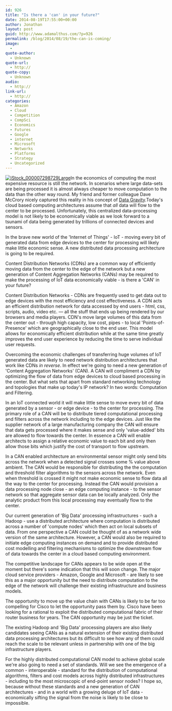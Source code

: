 ```yaml
---
id: 926
title: "Is there a 'can' in your future?"
date: 2014-08-19T17:55:00+00:00
author: Jonathan
layout: post
guid: http://www.adamalthus.com/?p=926
permalink: /blog/2014/08/19/the-can-is-coming/
image:
  -
quote-author:
  - Unknown
quote-url:
  - http://
quote-copy:
  - Unknown
audio:
  - http://
link-url:
  - http://
categories:
  - Amazon
  - Cloud
  - Competition
  - CompSci
  - Economics
  - Futures
  - Google
  - internet
  - Microsoft
  - Networks
  - Platforms
  - Strategy
  - Uncategorized
---
```

[<img class="alignleft size-medium wp-image-931" src="http://i1.wp.com/www.adamalthus.com/wp-content/uploads/2014/08/iStock_000007298729Large-300x227.jpg?fit=300%2C227" alt="iStock_000007298729Large" srcset="http://i1.wp.com/www.adamalthus.com/wp-content/uploads/2014/08/iStock_000007298729Large.jpg?resize=300%2C227 300w, http://i1.wp.com/www.adamalthus.com/wp-content/uploads/2014/08/iStock_000007298729Large.jpg?resize=940%2C713 940w, http://i1.wp.com/www.adamalthus.com/wp-content/uploads/2014/08/iStock_000007298729Large.jpg?resize=620%2C470 620w" sizes="(max-width: 300px) 100vw, 300px" data-recalc-dims="1" />](http://i1.wp.com/www.adamalthus.com/wp-content/uploads/2014/08/iStock_000007298729Large.jpg)In the economics of computing the most expensive resource is still the network. In scenarios where large data-sets are being processed it is almost always cheaper to move computation to the data than the other way round. My friend and former colleague Dave McCrory nicely captured this reality in his concept of <a href="http://blog.mccrory.me/2010/12/07/data-gravity-in-the-clouds/" target="_blank">Data Gravity</a>.Today's cloud based computing architectures assume that _all_ data will flow to the center to be processed. Unfortunately, this centralized data-processing model is not likely to be economically viable as we look forward to a tsunami of data being generated by trillions of connected devices and sensors.

In the brave new world of the 'Internet of Things' - IoT - moving every bit of generated data from edge devices to the center for processing will likely make little economic sense. A new distributed data processing architecture is going to be required.

Content Distribution Networks (CDNs) are a common way of efficiently moving data from the center to the edge of the network but a new generation of Content Aggregation Networks (CANs) may be required to make the processing of IoT data economically viable - is there a 'CAN' in your future?<!--more-->

Content Distribution Networks - CDNs are frequently used to get data out to edge devices with the most efficiency and cost effectiveness. A CDN acts an efficient distribution network for data accessed by end users - html, css, scripts, audio, video etc. &mdash; all the stuff that ends up being rendered by our browsers and media players. CDN's move large volumes of this data from the center out - through high capacity, low cost, pipes - to local 'Points-of-Presence' which are geographically close to the end user. This model allows for economically efficient distribution while at the same time greatly improves the end user experience by reducing the time to serve individual user requests.

Overcoming the economic challenges of transferring huge volumes of IoT generated data are likely to need network distribution architectures that work like CDNs _in reverse_. In effect we're going to need a new generation of 'Content Aggregation Networks' (CAN). A CAN will compliment a CDN by optimizing the flow of data from edge devices to cloud based processing in the center. But what sets that apart from standard networking technology and topologies that make up today's IP network? In two words: Computation and Filtering.

In an IoT connected world it will make little sense to move every bit of data generated by a sensor - or edge device - to the center for processing. The primary role of a CAN will be to distribute tiered computational processing and filters across the network including to the edge devices. Just like the supplier network of a large manufacturing company the CAN will ensure that data gets processed where it makes sense and only 'value-added' bits are allowed to flow towards the center. In essence a CAN will enable architects to assign a relative economic value to each bit and only then allow those bits which justify the cost of transport to flow upstream.

In a CAN enabled architecture an environmental sensor might only send bits across the network when a detected signal crosses some % value above ambient. The CAN would be responsible for distributing the the computation and threshold filter algorithms to the sensors across the network. Even when threshold is crossed it might not make economic sense to flow data all the way to the center for processing. Instead the CAN would provision a data processing node close - an edge computing instance - to the sensor network so that aggregate sensor data can be locally analyzed. Only the analytic product from this local processing may eventually flow to the center.

Our current generation of 'Big Data' processing infrastructures - such a Hadoop - use a distributed architecture where computation is distributed across a number of 'compute nodes' which then act on local subsets of data. From one perspective a CAN could be thought of as a network wide version of the same architecture. However, a CAN would also be required to initiate edge computing instances on demand and to provide distributed cost modelling and filtering mechanisms to optimize the downstream flow of data towards the center in a cloud based computing environment.

The competitive landscape for CANs appears to be wide open at the moment but there's some indication that this will soon change. The major cloud service providers - Amazon, Google and Microsoft - are likely to see this as a major opportunity but the need to distribute computation to the edge of the network will challenge their existing infrastructure and business models.

The opportunity to move up the value chain with CANs is likely to be far too compelling for Cisco to let the opportunity pass them by. Cisco have been looking for a rational to exploit the distributed computational fabric of their router business for years. The CAN opportunity may be just the ticket.

The existing Hadoop and 'Big Data' processing players are also likely candidates seeing CANs as a natural extension of their existing distributed data processing architectures but its difficult to see how any of them could reach the scale to be relevant unless in partnership with one of the big infrastructure players.

For the highly distributed computational CAN model to achieve global scale we're also going to need a set of standards. Will we see the emergence of a common - interoperable - standard for the distribution of computational algorithms, filters and cost models across highly distributed infrastructures - including to the most microscopic of end-point sensor nodes? I hope so, because without these standards and a new generation of CAN architectures - and in a world with a growing deluge of IoT data - economically sifting the signal from the noise is likely to be close to impossible.
